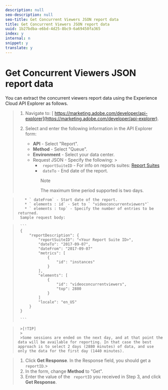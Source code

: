 ```yaml
---
description: null
seo-description: null
seo-title: Get Concurrent Viewers JSON report data
title: Get Concurrent Viewers JSON report data
uuid: 1b27bdba-e6bd-4d25-8bc9-6a69450fa365
index: y
internal: n
snippet: y
translate: y
---
```


# Get Concurrent Viewers JSON report data

You can extract the concurrent viewers report data using the Experience Cloud API Explorer as follows. 

>1. Navigate to: [ https://marketing.adobe.com/developer/api-explorer](https://marketing.adobe.com/developer/api-explorer).
>1. Select and enter the following information in the API Explorer form:
>    
>    * **API** - Select "Report".
>    * **Method** - Select "Queue".
>    * **Environment** - Select your data center.
>    * Request JSON - Specify the following: >    
>        * ` reportSuiteID` - For info on reports suites: [ Report Suites](https://marketing.adobe.com/resources/help/en_US/sc/implement/ref-reports-report-suites.html)
>        * ` dateTo` - End date of the report. 
>          >[!NOTE]
>          >
>          >The maximum time period supported is two days.

>        * ` dateFrom` - Start date of the report.
>        * ` elements : id` - Set to ` "videoconcurrentviewers"`
>        * ` elements : top` - Specify the number of entries to be returned.
>      Sample request body:

>    
>      ```
>      {
>          "reportDescription": {
>              "reportSuiteID": "<Your Report Suite ID>",
>              "dateTo": "2017-09-07",
>              "dateFrom": "2017-09-07"
>              "metrics": [
>                  {
>                      "id": "instances"
>                  }
>              ],
>              "elements": [
>                  {
>                      "id": "videoconcurrentviewers",
>                      "top": 2880
>                  }
>              ]
>              "locale": "en_US"
>          }
>      }
>      
>      ```



>      >[!TIP]
>      >
>      >Some sessions are ended on the next day, and at that point the data will be available for reporting. In that case the best approach is to select 2 days (2880 minutes) of data, and use only the data for the first day (1440 minutes).


>    
>1. Click **Get Response**.
>   In the Response field, you should get a ` reportID`.>
>1. In the form, change **Method** to "Get".
>1. Enter the value of the ` reportID` you received in Step 3, and click **Get Response**.
